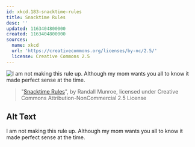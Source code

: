 ```yaml
---
id: xkcd.183-snacktime-rules
title: Snacktime Rules
desc: ''
updated: 1163404800000
created: 1163404800000
sources:
  name: xkcd
  url: 'https://creativecommons.org/licenses/by-nc/2.5/'
  license: Creative Commons 2.5
---
```

![I am not making this rule up.  Although my mom wants you all to know it made perfect sense at the time.](https://imgs.xkcd.com/comics/snacktime_rules.png)
> "[Snacktime Rules](https://xkcd.com/183/)", by Randall Munroe, licensed under Creative Commons Attribution-NonCommercial 2.5 License

## Alt Text
I am not making this rule up.  Although my mom wants you all to know it made perfect sense at the time.
